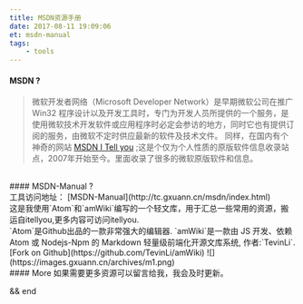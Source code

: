 ```yaml
---
title: MSDN资源手册
date: 2017-08-11 19:09:06
et: msdn-manual
tags:
    - tools
---
```


#### MSDN ?
>微软开发者网络（Microsoft Developer Network）是早期微软公司在推广Win32 程序设计以及开发工具时，专门为开发人员所提供的一个服务，是使用微软技术开发软件或应用程序时必定会参访的地方，同时它也有提供订阅的服务，由微软不定时供应最新的软件及技术文件。
>同样，在国内有个神奇的网站 [MSDN I Tell you](http://msdn.itellyou.cn/) ;这是个仅为个人性质的原版软件信息收录站点，2007年开始至今。里面收录了很多的微软原版软件和信息。

<br>
#### MSDN-Manual ?
  <br>
  工具访问地址： [MSDN-Manual](http://tc.gxuann.cn/msdn/index.html)
  <br>
  这是我使用`Atom`和`amWiki`编写的一个轻文库，用于汇总一些常用的资源，搬运自itellyou,更多内容可访问itellyou.<br>
  `Atom`是Github出品的一款非常强大的编辑器.
  `amWiki`是一款由 JS 开发、依赖 Atom 或 Nodejs-Npm 的 Markdown 轻量级前端化开源文库系统, 作者:`TevinLi`.[Fork on Github](https://github.com/TevinLi/amWiki)
  ![](https://images.gxuann.cn/archives/m1.png)

<br>
#### More
  如果需要更多资源可以留言给我，我会及时更新。
<br>

  &&
  end
